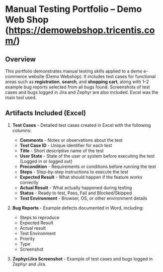 # Manual Testing Portfolio – Demo Web Shop (https://demowebshop.tricentis.com/)

## Overview
This portfolio demonstrates manual testing skills applied to a demo e-commerce website (Demo Webshop). It includes test cases for functional areas such as **registration**, **search**, and **shopping cart**, along with 1–2 example bug reports selected from all bugs found. Screenshots of test cases and bugs logged in Jira and Zephyr are also included. Excel was the main tool used.


## Artifacts Included (Excel)
1. **Test Cases** - Detailed test cases created in Excel with the following columns:
   - **Comments** - Notes or observations about the test
   - **Test Case ID** - Unique identifier for each test  
   - **Title** - Short descriptive name of the test  
   - **User State** - State of the user or system before executing the test (Logged in or logged out)  
   - **Precondition** - Requirements or conditions before running the test  
   - **Steps** - Step-by-step instructions to execute the test  
   - **Expected Result** - What should happen if the feature works correctly  
   - **Actual Result** - What actually happened during testing  
   - **Status** - Ready to test, Pass, Fail and Blocked/Skipped
   - **Test Environment** - Browser, OS, or other environment details  

2. **Bug Reports** - Example defects documented in Word, including:
   - Steps to reproduce  
   - Expected Result
   - Actual result
   - Test Environment
   - Priority
   - Type
   - Screenshot  
     
3. **Zephyr/Jira Screenshot** - Example of test cases and bugs logged in Zephyr and Jira.  



